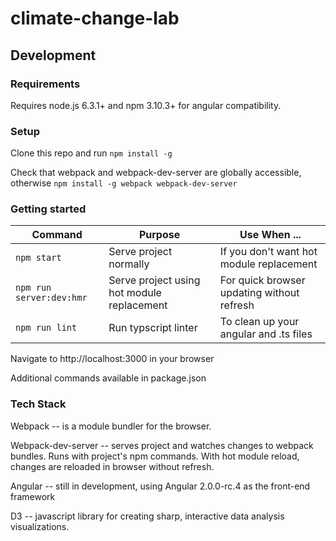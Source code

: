 # climate-change-lab

## Development

### Requirements

Requires node.js 6.3.1+ and npm 3.10.3+ for angular compatibility.

### Setup

Clone this repo and run `npm install -g`

Check that webpack and webpack-dev-server are globally accessible, otherwise `npm install -g webpack webpack-dev-server`

### Getting started

| Command | Purpose | Use When ... |
|------|---------|--------------|
| `npm start` | Serve project normally | If you don't want hot module replacement |
| `npm run server:dev:hmr` | Serve project using hot module replacement | For quick browser updating without refresh |
| `npm run lint` | Run typscript linter | To clean up your angular and .ts files |

Navigate to http://localhost:3000 in your browser

Additional commands available in package.json

### Tech Stack

Webpack -- is a module bundler for the browser.

Webpack-dev-server -- serves project and watches changes to webpack bundles. Runs with project's npm commands. With hot module reload, changes are reloaded in browser without refresh.

Angular -- still in development, using Angular 2.0.0-rc.4 as the front-end framework

D3 -- javascript library for creating sharp, interactive data analysis visualizations.
